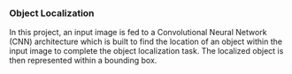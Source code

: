 ### Object Localization

In this project, an input image is fed to a Convolutional Neural Network (CNN) architecture which is built to find the location of an object within the input image to complete the object localization task. The localized object is then represented within a bounding box.
